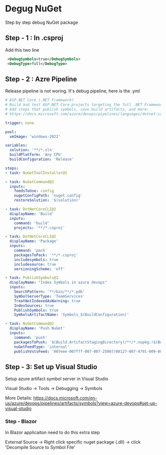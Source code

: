 # Degug NuGet

Step by step debug NuGet package

## Step - 1 : In .csproj

Add this two line 

```XML
 <DebugSymbols>true</DebugSymbols>
 <DebugType>full</DebugType>
```
## Step - 2 : Azre Pipeline

Release pipeline is not woring. It's debug pipeline, here is the .yml

```yml
# ASP.NET Core (.NET Framework)
# Build and test ASP.NET Core projects targeting the full .NET Framework.
# Add steps that publish symbols, save build artifacts, and more:
# https://docs.microsoft.com/azure/devops/pipelines/languages/dotnet-core

trigger: none

pool:
  vmImage: 'windows-2022'

variables:
  solution: '**/*.sln'
  buildPlatform: 'Any CPU'
  buildConfiguration: 'Release'

steps:
- task: NuGetToolInstaller@1

- task: NuGetCommand@2
  inputs:
    feedsToUse: config
    nugetConfigPath: 'nuget.config'
    restoreSolution: '$(solution)'

- task: DotNetCoreCLI@2
  displayName: 'Build'
  inputs:
    command: 'build'
    projects: '**/*.csproj'

- task: DotNetCoreCLI@2
  displayName: 'Package'
  inputs:
    command: 'pack'
    packagesToPack: '**/*.csproj'
    includesymbols: true
    includesource: true
    versioningScheme: 'off'

- task: PublishSymbols@2
  displayName: "Index Symbols in azure devops"
  inputs:
    SearchPattern: '**/bin/**/*.pdb'
    SymbolServerType: 'TeamServices'
    TreatNotIndexedAsWarning: true
    IndexSources: true
    PublishSymbols: true
    SymbolsArtifactName: 'Symbols_$(BuildConfiguration)'

- task: NuGetCommand@2
  displayName: 'Push NuGet'
  inputs:
    command: 'push'
    packagesToPush: '$(Build.ArtifactStagingDirectory)/**/*.nupkg;!$(Build.ArtifactStagingDirectory)/**/*.symbols.nupkg'
    nuGetFeedType: 'internal'
    publishVstsFeed: '007eee-007fff-007-007-25007/00127-007-4791-009-008'
```

## Step - 3: Set up Visual Studio

Setup azure artifact symbol server in Visual Studio

Visual Studio -> Tools -> Debugging -> Symbols

More Details: https://docs.microsoft.com/en-us/azure/devops/pipelines/artifacts/symbols?view=azure-devops#set-up-visual-studio

### Step - Blazor 

In Blazor applicaiton need to do this extra step

External Source -> Right click specific nuget package (.dll) -> click 'Decompile Source to Symbol File'
